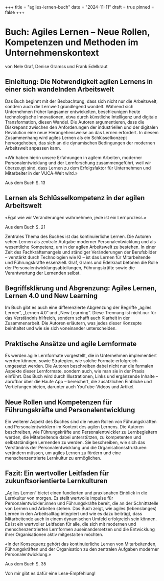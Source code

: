 +++
title = "agiles-lernen-buch"
date = "2024-11-11"
draft = true
pinned = false
+++
# Buch: Agiles Lernen – Neue Rollen, Kompetenzen und Methoden im Unternehmenskontext

von Nele Graf, Denise Gramss und Frank Edelkraut

## Einleitung: Die Notwendigkeit agilen Lernens in einer sich wandelnden Arbeitswelt

Das Buch beginnt mit der Beobachtung, dass sich nicht nur die Arbeitswelt, sondern auch die Lernwelt grundlegend wandelt. Während sich Unternehmen früher langsamer entwickelten, beschleunigen heute technologische Innovationen, etwa durch künstliche Intelligenz und digitale Transformation, diesen Wandel. Die Autoren argumentieren, dass die Diskrepanz zwischen den Anforderungen der industriellen und der digitalen Revolution eine neue Herangehensweise an das Lernen erfordert. In diesem Zusammenhang wird agiles Lernen als ein Schlüsselkonzept hervorgehoben, das sich an die dynamischen Bedingungen der modernen Arbeitswelt anpassen kann.

«Wir haben hierin unsere Erfahrungen in agilem Arbeiten, moderner Personalentwicklung und der Lernforschung zusammengeführt, weil wir überzeugt sind, dass Lernen zu dem Erfolgsfaktor für Unternehmen und Mitarbeiter in der VUCA-Welt wird.»

Aus dem Buch S. 13

## Lernen als Schlüsselkompetenz in der agilen Arbeitswelt

«Egal wie wir Veränderungen wahrnehmen, jede ist ein Lernprozess.»

Aus dem Buch S. 21

Zentrales Thema des Buches ist das kontinuierliche Lernen. Die Autoren sehen Lernen als zentrale Aufgabe moderner Personalentwicklung und als wesentliche Kompetenz, um in der agilen Arbeitswelt zu bestehen. In einer Zeit des Fachkräftemangels und ständiger Veränderungen der Berufsbilder – verstärkt durch Technologien wie KI – ist das Lernen für Mitarbeitende und Führungskräfte essenziell. Graf, Grams und Edelkraut betonen die Rolle der Personalentwicklungsabteilungen, Führungskräfte sowie die Verantwortung der Lernenden selbst.

## Begriffsklärung und Abgrenzung: Agiles Lernen, Lernen 4.0 und New Learning

Im Buch gibt es auch eine differenzierte Abgrenzung der Begriffe „agiles Lernen“, „Lernen 4.0“ und „New Learning“. Diese Trennung ist nicht nur für das Verständnis hilfreich, sondern schafft auch Klarheit in der Zusammenarbeit. Die Autoren erläutern, was jedes dieser Konzepte beinhaltet und wie sie sich voneinander unterscheiden. 

## Praktische Ansätze und agile Lernformate

Es werden agile Lernformate vorgestellt, die in Unternehmen implementiert werden können, sowie Strategien, wie solche Formate erfolgreich umgesetzt werden. Die Autoren beschreiben dabei nicht nur die formalen Aspekte dieser Lernformate, sondern auch, wie man sie in der Praxis einführt. Das Buch wird durch Illustrationen, Links und ergänzende Inhalte – abrufbar über die Haufe App – bereichert, die zusätzlichen Einblicke und Vertiefungen bieten, darunter auch YouTube-Videos und Artikel.

## Neue Rollen und Kompetenzen für Führungskräfte und Personalentwicklung

Ein weiterer Aspekt des Buches sind die neuen Rollen von Führungskräften und Personalentwicklern im Kontext des agilen Lernens. Die Autoren beschreiben, wie Führungskräfte und Personalentwickler zu Lernbegleitern werden, die Mitarbeitende dabei unterstützen, zu kompetenten und selbstständigen Lernenden zu werden. Sie beschreiben, wie sich das Verständnis der Personalentwicklung und die Organisationsstrukturen verändern müssen, um agiles Lernen zu fördern und eine menschenzentrierte Lernkultur zu ermöglichen.

## Fazit: Ein wertvoller Leitfaden für zukunftsorientierte Lernkulturen

„Agiles Lernen“ bietet einen fundierten und praxisnahen Einblick in die Lernkultur von morgen. Es stellt wertvolle Impulse für Personalentwickler:innen und Führungskräfte bereit, die an der Schnittstelle von Lernen und Arbeiten stehen. Das Buch zeigt, wie agiles (lebenslanges) Lernen in den Arbeitsalltag integriert und wie es dazu beiträgt, dass Mitarbeitende auch in einem dynamischen Umfeld erfolgreich sein können. Es ist ein wertvoller Leitfaden für alle, die sich mit modernen und menschenzentrierten Lernformen auseinandersetzen und die Entwicklung ihrer Organisationen aktiv mitgestalten möchten.

«In der Konsequenz gehört das kontinuierliche Lernen von Mitarbeitenden, Führungskräften und der Organisation zu den zentralen Aufgaben moderner Personalentwicklung.»

Aus dem Buch S. 35

Von mir gibt es dafür eine Lese-Empfehlung!